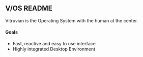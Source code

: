 ## V/OS README

Vitruvian is the Operating System with the human at the center.

#### Goals

* Fast, reactive and easy to use interface
* Highly integrated Desktop Environment

